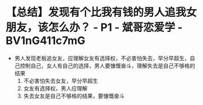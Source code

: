 # 【总结】发现有个比我有钱的男人追我女朋友，该怎么办？ - P1 - 斌哥恋爱学 - BV1nG411c7mG

-   男人发现老板追女友，应理解女友有选择权，不必害怕失去，早分早超生，自己控制自己，女人有自己的选择，男人要慷慨奋斗，理解失去是自己不够格的结果
    1.  不必害怕失去女友，早分早超生
    2.  女友有选择权，男人应理解
    3.  失去女友是自己不够格的结果，要慷慨奋斗